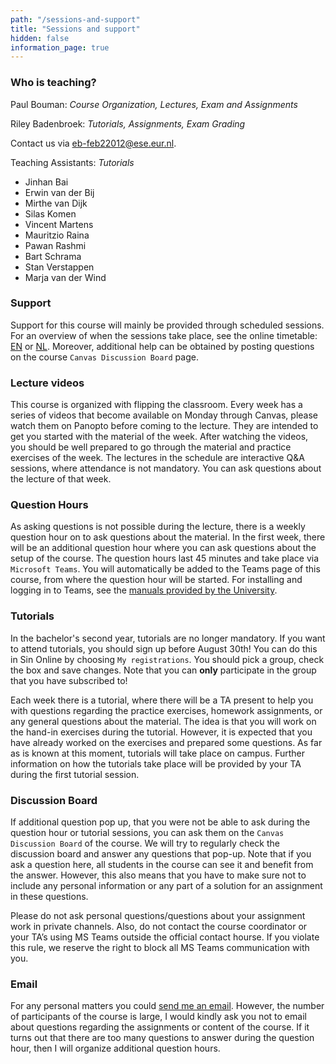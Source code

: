 ```yaml
---
path: "/sessions-and-support"
title: "Sessions and support"
hidden: false
information_page: true
---
```


### Who is teaching?
Paul Bouman: _Course Organization, Lectures, Exam and Assignments_

Riley Badenbroek: _Tutorials, Assignments, Exam Grading_

Contact us via [eb-feb22012@ese.eur.nl](mailto:eb-feb22012@ese.eur.nl).

Teaching Assistants: _Tutorials_
- Jinhan Bai
- Erwin van der Bij
- Mirthe van Dijk
- Silas Komen
- Vincent Martens
- Mauritzio Raina
- Pawan Rashmi
- Bart Schrama
- Stan Verstappen
- Marja van der Wind

### Support
Support for this course will mainly be provided through scheduled sessions. 
For an overview of when the sessions take place, see the online timetable: [EN](https://timetables.eur.nl/link?timetables.0.key=FEB22012X&timetables.0.type=module&timetables.0.source=2021&timetables.1.key=FEB22012X&timetables.1.type=examrequirement&ignoreEmpty=true&ignoreNotFound=true&view=list&term=2021:Academic%20Year) or [NL](https://timetables.eur.nl/link?timetables.0.key=FEB22012&timetables.0.type=module&timetables.0.source=2021&timetables.1.key=FEB22012&timetables.1.type=examrequirement&ignoreEmpty=true&ignoreNotFound=true&view=list&term=2021:Academic%20Year).
Moreover, additional help can be obtained by posting questions on the course `Canvas Discussion Board` page.

### Lecture videos
This course is organized with flipping the classroom. Every week has a series of videos that become available on Monday through Canvas, please watch them on Panopto before coming to the lecture. They are intended to get you started with the material of the week. After watching the videos, you should be well prepared to go through the material and practice exercises of the week. The lectures in the schedule are interactive Q&A sessions, where attendance is not mandatory. You can ask questions about the lecture of that week.

### Question Hours
As asking questions is not possible during the lecture, there is a weekly question hour on to ask questions about the material. In the first week, there will be an additional question hour where you can ask questions about the setup of the course. The question hours last 45 minutes and take place via `Microsoft Teams`. You will automatically be added to the Teams page of this course, from where the question hour will be started. For installing and logging in to Teams, see the [manuals provided by the University](https://my.eur.nl/en/eur/ict-1/teams-chat-and-presence). 

### Tutorials
In the bachelor's second year, tutorials are no longer mandatory. If you want to attend tutorials, you should sign up before August 30th! You can do this in Sin Online by choosing `My registrations`. You should pick a group, check the box and save changes. Note that you can **only** participate in the group that you have subscribed to!

Each week there is a tutorial, where there will be a TA present to help you with questions regarding the practice exercises, homework assignments, or any general questions about the material. 
The idea is that you will work on the hand-in exercises during the tutorial. However, it is expected that you have already worked on the exercises and prepared some questions. As far as is known at this moment, tutorials will take place on campus. Further information on how the tutorials take place will be provided by your TA during the first tutorial session.

### Discussion Board
If additional question pop up, that you were not be able to ask during the question hour or tutorial sessions, you can ask them on the `Canvas Discussion Board` of the course. We will try to regularly check the discussion board and answer any questions that pop-up. Note that if you ask a question here, all students in the course can see it and benefit from the answer. However, this also means that you have to make sure not to include any personal information or any part of a solution for an assignment in these questions.

Please do not ask personal questions/questions about your assignment work in private channels. Also, do not contact the course coordinator or your TA’s using MS Teams outside the official contact hourse. If you violate this rule, we reserve the right to block all MS Teams communication with you.

### Email
For any personal matters you could [send me an email](mailto:bouman@ese.eur.nl). However, the number of participants of the course is large, I would kindly ask you not to email about questions regarding the assignments or content of the course. If it turns out that there are too many questions to answer during the question hour, then I will organize additional question hours.
